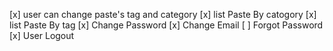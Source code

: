 [x] user can change paste's tag and category
[x] list Paste By catogory
[x] list Paste By tag
[x] Change Password
[x] Change Email
[ ] Forgot Password
[x] User Logout
